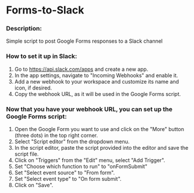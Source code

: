 # Forms-to-Slack

### Description:
Simple script to post Google Forms responses to a Slack channel


### How to set it up in Slack:

1. Go to https://api.slack.com/apps and create a new app.
2. In the app settings, navigate to "Incoming Webhooks" and enable it.
3. Add a new webhook to your workspace and customize its name and icon, if desired.
4. Copy the webhook URL, as it will be used in the Google Forms script.

### Now that you have your webhook URL, you can set up the Google Forms script:

1. Open the Google Form you want to use and click on the "More" button (three dots) in the top right corner.
2. Select "Script editor" from the dropdown menu.
3. In the script editor, paste the script provided into the editor and save the script file.
4. Click on "Triggers" from the "Edit" menu, select "Add Trigger".
5. Set "Choose which function to run" to "onFormSubmit"
6. Set "Select event source" to "From form".
7. Set "Select event type" to "On form submit".
8. Click on "Save".
